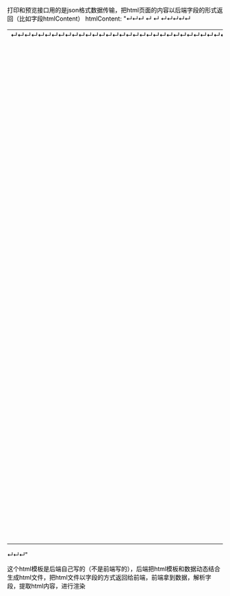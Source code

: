 打印和预览接口用的是json格式数据传输，把html页面的内容以后端字段的形式返回（比如字段htmlContent）
htmlContent: "<!DOCTYPE html PUBLIC "-//W3C//DTD XHTML 1.0 Transitional//EN" "http://www.w3.org/TR/xhtml1/DTD/xhtml1-transitional.dtd">↵<html>↵<head>↵  <title></title>↵  <meta http-equiv="Content-Type" content="text/html; charset=UTF-8"/>↵  <style type="text/css">↵    a {text-decoration: none}↵  </style>↵</head>↵<body text="#000000" link="#000000" alink="#000000" vlink="#000000">↵<table width="100%" cellpadding="0" cellspacing="0" border="0">↵<tr><td align="center">↵↵<a name="JR_PAGE_ANCHOR_0_1"></a>↵<table class="jrPage" cellpadding="0" cellspacing="0" border="0" style="empty-cells: show; width: 744px; border-collapse: collapse; background-color: white;">↵<tr valign="top" style="height:0">↵<td style="width:1px"></td>↵<td style="width:35px"></td>↵<td style="width:45px"></td>↵<td style="width:10px"></td>↵<td style="width:25px"></td>↵<td style="width:114px"></td>↵<td style="width:21px"></td>↵<td style="width:30px"></td>↵<td style="width:39px"></td>↵<td style="width:11px"></td>↵<td style="width:20px"></td>↵<td style="width:34px"></td>↵<td style="width:15px"></td>↵<td style="width:20px"></td>↵<td style="width:16px"></td>↵<td style="width:13px"></td>↵<td style="width:21px"></td>↵<td style="width:55px"></td>↵<td style="width:6px"></td>↵<td style="width:16px"></td>↵<td style="width:24px"></td>↵<td style="width:9px"></td>↵<td style="width:23px"></td>↵<td style="width:7px"></td>↵<td style="width:25px"></td>↵<td style="width:38px"></td>↵<td style="width:69px"></td>↵<td style="width:1px"></td>↵<td style="width:1px"></td>↵</tr>↵<tr valign="top" style="height:1px">↵<td colspan="29">↵</td>↵</tr>↵<tr valign="top" style="height:35px">↵<td>↵</td>↵<td colspan="27" style="text-indent: 0px;  vertical-align: middle;text-align: center;">↵<span style="font-family: 仿宋; color: #000000; font-size: 24px; line-height: 1.1640625; font-weight: bold;">配送订单</span></td>↵<td>↵</td>↵</tr>↵<tr valign="top" style="height:25px">↵<td>↵</td>↵<td colspan="2" style="text-indent: 0px;  vertical-align: middle;text-align: left;">↵<span style="font-family: 仿宋; color: #000000; font-size: 13px; line-height: 1.1640625; font-weight: bold;">订货机构：</span></td>↵<td colspan="6" style="text-indent: 0px;  vertical-align: middle;text-align: left;">↵<span style="font-family: 仿宋; color: #000000; font-size: 13px; line-height: 1.1640625; font-weight: bold;">无锡店</span></td>↵<td colspan="4" style="text-indent: 0px;  vertical-align: middle;text-align: left;">↵<span style="font-family: 仿宋; color: #000000; font-size: 13px; line-height: 1.1640625; font-weight: bold;">订单备注：</span></td>↵<td colspan="15" style="text-indent: 0px;  vertical-align: middle;text-align: left;">↵</td>↵<td>↵</td>↵</tr>↵<tr valign="top" style="height:25px">↵<td>↵</td>↵<td colspan="2" style="text-indent: 0px;  vertical-align: middle;text-align: left;">↵<span style="font-family: 仿宋; color: #000000; font-size: 13px; line-height: 1.1640625; font-weight: bold;">订单编号：</span></td>↵<td colspan="4" style="text-indent: 0px;  vertical-align: middle;text-align: left;">↵<span style="font-family: 仿宋; color: #000000; font-size: 13px; line-height: 1.1640625; font-weight: bold;">配送-2022092600001</span></td>↵<td colspan="3" style="text-indent: 0px;  vertical-align: middle;text-align: left;">↵<span style="font-family: 仿宋; color: #000000; font-size: 13px; line-height: 1.1640625; font-weight: bold;">到货日期：</span></td>↵<td colspan="5" style="text-indent: 0px;  vertical-align: middle;text-align: left;">↵<span style="font-family: 仿宋; color: #000000; font-size: 13px; line-height: 1.1640625; font-weight: bold;">2022-09-27</span></td>↵<td colspan="8">↵</td>↵<td colspan="3" style="text-indent: 0px;  vertical-align: middle;text-align: left;">↵<span style="font-family: 仿宋; color: #000000; font-size: 13px; line-height: 1.1640625; font-weight: bold;">第 1 页，</span></td>↵<td colspan="2" style="text-indent: 0px;  vertical-align: middle;text-align: left;">↵<span style="font-family: 仿宋; color: #000000; font-size: 13px; line-height: 1.1640625; font-weight: bold;">共 1 页</span></td>↵<td>↵</td>↵</tr>↵<tr valign="top" style="height:21px">↵<td>↵</td>↵<td style="border: 1px solid #000000; text-indent: 0px;  vertical-align: middle;text-align: center;">↵<span style="font-family: 仿宋; color: #000000; font-size: 13px; line-height: 1.1640625; font-weight: bold;">序号</span></td>↵<td colspan="3" style="border: 1px solid #000000; text-indent: 0px;  vertical-align: middle;text-align: center;">↵<span style="font-family: 仿宋; color: #000000; font-size: 13px; line-height: 1.1640625; font-weight: bold;">发货仓库</span></td>↵<td style="border: 1px solid #000000; text-indent: 0px;  vertical-align: middle;text-align: center;">↵<span style="font-family: 仿宋; color: #000000; font-size: 13px; line-height: 1.1640625; font-weight: bold;">物资名称</span></td>↵<td colspan="3" style="border: 1px solid #000000; text-indent: 0px;  vertical-align: middle;text-align: center;">↵<span style="font-family: 仿宋; color: #000000; font-size: 13px; line-height: 1.1640625; font-weight: bold;">物资类别</span></td>↵<td colspan="5" style="border: 1px solid #000000; text-indent: 0px;  vertical-align: middle;text-align: center;">↵<span style="font-family: 仿宋; color: #000000; font-size: 13px; line-height: 1.1640625; font-weight: bold;">物资规格</span></td>↵<td colspan="3" style="border: 1px solid #000000; text-indent: 0px;  vertical-align: middle;text-align: center;">↵<span style="font-family: 仿宋; color: #000000; font-size: 13px; line-height: 1.1640625; font-weight: bold;">单位</span></td>↵<td style="border: 1px solid #000000; text-indent: 0px;  vertical-align: middle;text-align: center;">↵<span style="font-family: 仿宋; color: #000000; font-size: 13px; line-height: 1.1640625; font-weight: bold;">数量</span></td>↵<td colspan="4" style="border: 1px solid #000000; text-indent: 0px;  vertical-align: middle;text-align: center;">↵<span style="font-family: 仿宋; color: #000000; font-size: 13px; line-height: 1.1640625; font-weight: bold;">单价</span></td>↵<td colspan="3" style="border: 1px solid #000000; text-indent: 0px;  vertical-align: middle;text-align: center;">↵<span style="font-family: 仿宋; color: #000000; font-size: 13px; line-height: 1.1640625; font-weight: bold;">金额</span></td>↵<td colspan="2" style="border: 1px solid #000000; text-indent: 0px;  vertical-align: middle;text-align: center;">↵<span style="font-family: 仿宋; color: #000000; font-size: 13px; line-height: 1.1640625; font-weight: bold;">备注</span></td>↵<td colspan="2">↵</td>↵</tr>↵<tr valign="top" style="height:21px">↵<td>↵</td>↵<td style="border: 1px solid #000000; text-indent: 0px;  vertical-align: middle;text-align: center;">↵<span style="font-family: 仿宋; color: #000000; font-size: 13px; line-height: 1.1640625; font-weight: bold;">1</span></td>↵<td colspan="3" style="border: 1px solid #000000; text-indent: 0px;  vertical-align: middle;text-align: left;">↵<span style="font-family: 仿宋; color: #000000; font-size: 13px; line-height: 1.1640625; font-weight: bold;">一楼吧台</span></td>↵<td style="border: 1px solid #000000; text-indent: 0px;  vertical-align: middle;text-align: left;">↵<span style="font-family: 仿宋; color: #000000; font-size: 13px; line-height: 1.1640625; font-weight: bold;">123456789</span></td>↵<td colspan="3" style="border: 1px solid #000000; text-indent: 0px;  vertical-align: middle;text-align: left;">↵<span style="font-family: 仿宋; color: #000000; font-size: 13px; line-height: 1.1640625; font-weight: bold;">肉类</span></td>↵<td colspan="5" style="border: 1px solid #000000; text-indent: 0px;  vertical-align: middle;text-align: left;">↵</td>↵<td colspan="3" style="border: 1px solid #000000; text-indent: 0px;  vertical-align: middle;text-align: left;">↵<span style="font-family: 仿宋; color: #000000; font-size: 13px; line-height: 1.1640625; font-weight: bold;">J</span></td>↵<td style="border: 1px solid #000000; text-indent: 0px;  vertical-align: middle;text-align: right;">↵<span style="font-family: 仿宋; color: #000000; font-size: 13px; line-height: 1.1640625; font-weight: bold;">1</span></td>↵<td colspan="4" style="border: 1px solid #000000; text-indent: 0px;  vertical-align: middle;text-align: right;">↵<span style="font-family: 仿宋; color: #000000; font-size: 13px; line-height: 1.1640625; font-weight: bold;">0</span></td>↵<td colspan="3" style="border: 1px solid #000000; text-indent: 0px;  vertical-align: middle;text-align: right;">↵<span style="font-family: 仿宋; color: #000000; font-size: 13px; line-height: 1.1640625; font-weight: bold;">0</span></td>↵<td colspan="2" style="border: 1px solid #000000; text-indent: 0px;  vertical-align: middle;text-align: left;">↵</td>↵<td colspan="2">↵</td>↵</tr>↵<tr valign="top" style="height:21px">↵<td>↵</td>↵<td style="border: 1px solid #000000; text-indent: 0px;  vertical-align: middle;text-align: center;">↵<span style="font-family: 仿宋; color: #000000; font-size: 13px; line-height: 1.1640625; font-weight: bold;">2</span></td>↵<td colspan="3" style="border: 1px solid #000000; text-indent: 0px;  vertical-align: middle;text-align: left;">↵<span style="font-family: 仿宋; color: #000000; font-size: 13px; line-height: 1.1640625; font-weight: bold;">一楼吧台</span></td>↵<td style="border: 1px solid #000000; text-indent: 0px;  vertical-align: middle;text-align: left;">↵<span style="font-family: 仿宋; color: #000000; font-size: 13px; line-height: 1.1640625; font-weight: bold;">蘑菇1号</span></td>↵<td colspan="3" style="border: 1px solid #000000; text-indent: 0px;  vertical-align: middle;text-align: left;">↵<span style="font-family: 仿宋; color: #000000; font-size: 13px; line-height: 1.1640625; font-weight: bold;">菌菇类陈</span></td>↵<td colspan="5" style="border: 1px solid #000000; text-indent: 0px;  vertical-align: middle;text-align: left;">↵</td>↵<td colspan="3" style="border: 1px solid #000000; text-indent: 0px;  vertical-align: middle;text-align: left;">↵<span style="font-family: 仿宋; color: #000000; font-size: 13px; line-height: 1.1640625; font-weight: bold;">吧</span></td>↵<td style="border: 1px solid #000000; text-indent: 0px;  vertical-align: middle;text-align: right;">↵<span style="font-family: 仿宋; color: #000000; font-size: 13px; line-height: 1.1640625; font-weight: bold;">155</span></td>↵<td colspan="4" style="border: 1px solid #000000; text-indent: 0px;  vertical-align: middle;text-align: right;">↵<span style="font-family: 仿宋; color: #000000; font-size: 13px; line-height: 1.1640625; font-weight: bold;">140</span></td>↵<td colspan="3" style="border: 1px solid #000000; text-indent: 0px;  vertical-align: middle;text-align: right;">↵<span style="font-family: 仿宋; color: #000000; font-size: 13px; line-height: 1.1640625; font-weight: bold;">21700</span></td>↵<td colspan="2" style="border: 1px solid #000000; text-indent: 0px;  vertical-align: middle;text-align: left;">↵</td>↵<td colspan="2">↵</td>↵</tr>↵<tr valign="top" style="height:21px">↵<td>↵</td>↵<td style="border: 1px solid #000000; text-indent: 0px;  vertical-align: middle;text-align: center;">↵<span style="font-family: 仿宋; color: #000000; font-size: 13px; line-height: 1.1640625; font-weight: bold;">3</span></td>↵<td colspan="3" style="border: 1px solid #000000; text-indent: 0px;  vertical-align: middle;text-align: left;">↵<span style="font-family: 仿宋; color: #000000; font-size: 13px; line-height: 1.1640625; font-weight: bold;">一楼吧台</span></td>↵<td style="border: 1px solid #000000; text-indent: 0px;  vertical-align: middle;text-align: left;">↵<span style="font-family: 仿宋; color: #000000; font-size: 13px; line-height: 1.1640625; font-weight: bold;">蘑菇1号</span></td>↵<td colspan="3" style="border: 1px solid #000000; text-indent: 0px;  vertical-align: middle;text-align: left;">↵<span style="font-family: 仿宋; color: #000000; font-size: 13px; line-height: 1.1640625; font-weight: bold;">菌菇类陈</span></td>↵<td colspan="5" style="border: 1px solid #000000; text-indent: 0px;  vertical-align: middle;text-align: left;">↵</td>↵<td colspan="3" style="border: 1px solid #000000; text-indent: 0px;  vertical-align: middle;text-align: left;">↵<span style="font-family: 仿宋; color: #000000; font-size: 13px; line-height: 1.1640625; font-weight: bold;">斤</span></td>↵<td style="border: 1px solid #000000; text-indent: 0px;  vertical-align: middle;text-align: right;">↵<span style="font-family: 仿宋; color: #000000; font-size: 13px; line-height: 1.1640625; font-weight: bold;">18</span></td>↵<td colspan="4" style="border: 1px solid #000000; text-indent: 0px;  vertical-align: middle;text-align: right;">↵<span style="font-family: 仿宋; color: #000000; font-size: 13px; line-height: 1.1640625; font-weight: bold;">10</span></td>↵<td colspan="3" style="border: 1px solid #000000; text-indent: 0px;  vertical-align: middle;text-align: right;">↵<span style="font-family: 仿宋; color: #000000; font-size: 13px; line-height: 1.1640625; font-weight: bold;">180</span></td>↵<td colspan="2" style="border: 1px solid #000000; text-indent: 0px;  vertical-align: middle;text-align: left;">↵</td>↵<td colspan="2">↵</td>↵</tr>↵<tr valign="top" style="height:21px">↵<td>↵</td>↵<td style="border: 1px solid #000000; text-indent: 0px;  vertical-align: middle;text-align: center;">↵<span style="font-family: 仿宋; color: #000000; font-size: 13px; line-height: 1.1640625; font-weight: bold;">4</span></td>↵<td colspan="3" style="border: 1px solid #000000; text-indent: 0px;  vertical-align: middle;text-align: left;">↵<span style="font-family: 仿宋; color: #000000; font-size: 13px; line-height: 1.1640625; font-weight: bold;">一楼吧台</span></td>↵<td style="border: 1px solid #000000; text-indent: 0px;  vertical-align: middle;text-align: left;">↵<span style="font-family: 仿宋; color: #000000; font-size: 13px; line-height: 1.1640625; font-weight: bold;">蘑菇1号</span></td>↵<td colspan="3" style="border: 1px solid #000000; text-indent: 0px;  vertical-align: middle;text-align: left;">↵<span style="font-family: 仿宋; color: #000000; font-size: 13px; line-height: 1.1640625; font-weight: bold;">菌菇类陈</span></td>↵<td colspan="5" style="border: 1px solid #000000; text-indent: 0px;  vertical-align: middle;text-align: left;">↵</td>↵<td colspan="3" style="border: 1px solid #000000; text-indent: 0px;  vertical-align: middle;text-align: left;">↵<span style="font-family: 仿宋; color: #000000; font-size: 13px; line-height: 1.1640625; font-weight: bold;">吧</span></td>↵<td style="border: 1px solid #000000; text-indent: 0px;  vertical-align: middle;text-align: right;">↵<span style="font-family: 仿宋; color: #000000; font-size: 13px; line-height: 1.1640625; font-weight: bold;">43.5</span></td>↵<td colspan="4" style="border: 1px solid #000000; text-indent: 0px;  vertical-align: middle;text-align: right;">↵<span style="font-family: 仿宋; color: #000000; font-size: 13px; line-height: 1.1640625; font-weight: bold;">10</span></td>↵<td colspan="3" style="border: 1px solid #000000; text-indent: 0px;  vertical-align: middle;text-align: right;">↵<span style="font-family: 仿宋; color: #000000; font-size: 13px; line-height: 1.1640625; font-weight: bold;">435</span></td>↵<td colspan="2" style="border: 1px solid #000000; text-indent: 0px;  vertical-align: middle;text-align: left;">↵</td>↵<td colspan="2">↵</td>↵</tr>↵<tr valign="top" style="height:21px">↵<td>↵</td>↵<td style="border: 1px solid #000000; text-indent: 0px;  vertical-align: middle;text-align: center;">↵<span style="font-family: 仿宋; color: #000000; font-size: 13px; line-height: 1.1640625; font-weight: bold;">5</span></td>↵<td colspan="3" style="border: 1px solid #000000; text-indent: 0px;  vertical-align: middle;text-align: left;">↵</td>↵<td style="border: 1px solid #000000; text-indent: 0px;  vertical-align: middle;text-align: left;">↵<span style="font-family: 仿宋; color: #000000; font-size: 13px; line-height: 1.1640625; font-weight: bold;">蘑菇2号</span></td>↵<td colspan="3" style="border: 1px solid #000000; text-indent: 0px;  vertical-align: middle;text-align: left;">↵<span style="font-family: 仿宋; color: #000000; font-size: 13px; line-height: 1.1640625; font-weight: bold;">菌菇类陈</span></td>↵<td colspan="5" style="border: 1px solid #000000; text-indent: 0px;  vertical-align: middle;text-align: left;">↵</td>↵<td colspan="3" style="border: 1px solid #000000; text-indent: 0px;  vertical-align: middle;text-align: left;">↵<span style="font-family: 仿宋; color: #000000; font-size: 13px; line-height: 1.1640625; font-weight: bold;">箱</span></td>↵<td style="border: 1px solid #000000; text-indent: 0px;  vertical-align: middle;text-align: right;">↵<span style="font-family: 仿宋; color: #000000; font-size: 13px; line-height: 1.1640625; font-weight: bold;">42</span></td>↵<td colspan="4" style="border: 1px solid #000000; text-indent: 0px;  vertical-align: middle;text-align: right;">↵<span style="font-family: 仿宋; color: #000000; font-size: 13px; line-height: 1.1640625; font-weight: bold;">300</span></td>↵<td colspan="3" style="border: 1px solid #000000; text-indent: 0px;  vertical-align: middle;text-align: right;">↵<span style="font-family: 仿宋; color: #000000; font-size: 13px; line-height: 1.1640625; font-weight: bold;">12600</span></td>↵<td colspan="2" style="border: 1px solid #000000; text-indent: 0px;  vertical-align: middle;text-align: left;">↵</td>↵<td colspan="2">↵</td>↵</tr>↵<tr valign="top" style="height:25px">↵<td colspan="12">↵</td>↵<td colspan="4" style="text-indent: 0px;  vertical-align: middle;text-align: left;">↵<span style="font-family: 仿宋; color: #000000; font-size: 13px; line-height: 1.1640625; font-weight: bold;">总数量：</span></td>↵<td colspan="4" style="text-indent: 0px;  vertical-align: middle;text-align: right;">↵<span style="font-family: 仿宋; color: #000000; font-size: 13px; line-height: 1.1640625; font-weight: bold;">259.5</span></td>↵<td>↵</td>↵<td colspan="4" style="text-indent: 0px;  vertical-align: middle;text-align: left;">↵<span style="font-family: 仿宋; color: #000000; font-size: 13px; line-height: 1.1640625; font-weight: bold;">总金额：</span></td>↵<td colspan="3" style="text-indent: 0px;  vertical-align: middle;text-align: right;">↵<span style="font-family: 仿宋; color: #000000; font-size: 13px; line-height: 1.1640625; font-weight: bold;">34915</span></td>↵<td>↵</td>↵</tr>↵<tr valign="top" style="height:578px">↵<td colspan="29">↵</td>↵</tr>↵<tr valign="top" style="height:25px">↵<td>↵</td>↵<td colspan="3" style="text-indent: 0px;  vertical-align: middle;text-align: left;">↵<span style="font-family: 仿宋; color: #000000; font-size: 13px; line-height: 1.1640625; font-weight: bold;">拣货人</span></td>↵<td colspan="4">↵</td>↵<td colspan="3" style="text-indent: 0px;  vertical-align: middle;text-align: left;">↵<span style="font-family: 仿宋; color: #000000; font-size: 13px; line-height: 1.1640625; font-weight: bold;">送货人</span></td>↵<td colspan="8">↵</td>↵<td colspan="5" style="text-indent: 0px;  vertical-align: middle;text-align: left;">↵<span style="font-family: 仿宋; color: #000000; font-size: 13px; line-height: 1.1640625; font-weight: bold;">收货人</span></td>↵<td colspan="5">↵</td>↵</tr>↵<tr valign="top" style="height:1px">↵<td colspan="29">↵</td>↵</tr>↵</table>↵↵</td></tr>↵</table>↵</body>↵</html>↵"


这个html模板是后端自己写的（不是前端写的），后端把html模板和数据动态结合生成html文件，把html文件以字段的方式返回给前端，前端拿到数据，解析字段，提取html内容，进行渲染